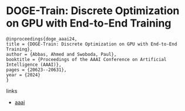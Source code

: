 # DOGE-Train: Discrete Optimization on GPU with End-to-End Training

```
@inproceedings{doge_aaai24,
title = {DOGE-Train: Discrete Optimization on GPU with End-to-End Training},
author = {Abbas, Ahmed and Swoboda, Paul},
booktitle = {Proceedings of the AAAI Conference on Artificial Intelligence (AAAI)},
pages = {20623--20631},
year = {2024}
}
```

links
- [aaai](https://ojs.aaai.org/index.php/AAAI/article/view/30048)
